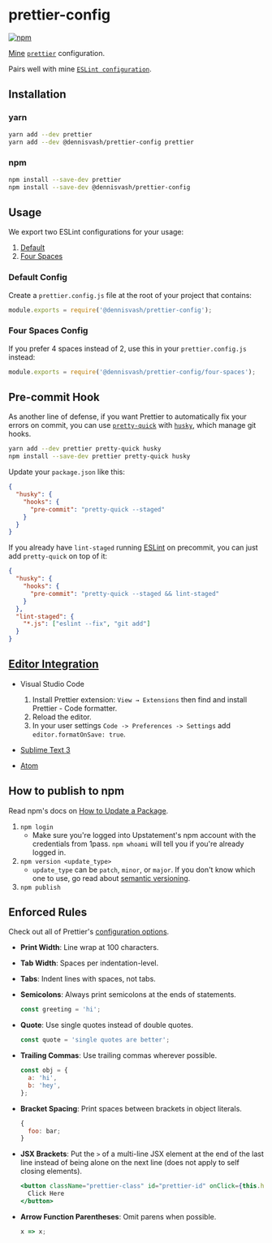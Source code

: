 # prettier-config

[![npm](https://img.shields.io/npm/v/@dennisvash/prettier-config?style=for-the-badge)](https://www.npmjs.com/package/@dennisvash/prettier-config)

[Mine](https://dennisvash.com) [`prettier`](https://prettier.io) configuration.

Pairs well with mine [`ESLint configuration`](https://www.npmjs.com/package/@dennisvash/eslint-config).

## Installation

### yarn

```sh
yarn add --dev prettier
yarn add --dev @dennisvash/prettier-config prettier
```

### npm

```sh
npm install --save-dev prettier
npm install --save-dev @dennisvash/prettier-config
```

## Usage

We export two ESLint configurations for your usage:

1. [Default](#default-config)
2. [Four Spaces](#four-spaces-config)

### Default Config

Create a `prettier.config.js` file at the root of your project that contains:

```js
module.exports = require('@dennisvash/prettier-config');
```

### Four Spaces Config

If you prefer 4 spaces instead of 2, use this in your `prettier.config.js` instead:

```js
module.exports = require('@dennisvash/prettier-config/four-spaces');
```

## Pre-commit Hook

As another line of defense, if you want Prettier to automatically fix your errors on commit, you can use [`pretty-quick`](https://github.com/azz/pretty-quick) with [`husky`](https://github.com/typicode/husky), which manage git hooks.

```sh
yarn add --dev prettier pretty-quick husky
npm install --save-dev prettier pretty-quick husky
```

Update your `package.json` like this:

```json
{
  "husky": {
    "hooks": {
      "pre-commit": "pretty-quick --staged"
    }
  }
}
```

If you already have `lint-staged` running [ESLint](https://github.com/Upstatement/eslint-config#pre-commit-hook) on precommit, you can just add `pretty-quick` on top of it:

```json
{
  "husky": {
    "hooks": {
      "pre-commit": "pretty-quick --staged && lint-staged"
    }
  },
  "lint-staged": {
    "*.js": ["eslint --fix", "git add"]
  }
}
```

## [Editor Integration](https://prettier.io/docs/en/editors.html)

- Visual Studio Code

  1. Install Prettier extension: `View → Extensions` then find and install Prettier - Code formatter.
  2. Reload the editor.
  3. In your user settings `Code -> Preferences -> Settings` add `editor.formatOnSave: true`.

- [Sublime Text 3](https://packagecontrol.io/packages/JsPrettier)

- [Atom](https://atom.io/packages/prettier-atom)

## How to publish to npm

Read npm's docs on [How to Update a Package](https://docs.npmjs.com/getting-started/publishing-npm-packages#how-to-update-a-package).

1. `npm login`
   - Make sure you're logged into Upstatement's npm account with the credentials from 1pass. `npm whoami` will tell you if you're already logged in.
2. `npm version <update_type>`
   - `update_type` can be `patch`, `minor`, or `major`. If you don't know which one to use, go read about [semantic versioning](https://docs.npmjs.com/getting-started/semantic-versioning).
3. `npm publish`

## Enforced Rules

Check out all of Prettier's [configuration options](https://prettier.io/docs/en/options.html).

- **Print Width**: Line wrap at 100 characters.

- **Tab Width**: Spaces per indentation-level.

- **Tabs**: Indent lines with spaces, not tabs.

- **Semicolons**: Always print semicolons at the ends of statements.

  ```js
  const greeting = 'hi';
  ```

- **Quote**: Use single quotes instead of double quotes.

  ```js
  const quote = 'single quotes are better';
  ```

- **Trailing Commas**: Use trailing commas wherever possible.

  ```js
  const obj = {
    a: 'hi',
    b: 'hey',
  };
  ```

- **Bracket Spacing**: Print spaces between brackets in object literals.

  ```js
  {
    foo: bar;
  }
  ```

- **JSX Brackets**: Put the `>` of a multi-line JSX element at the end of the last line instead of being alone on the next line (does not apply to self closing elements).

  ```jsx
  <button className="prettier-class" id="prettier-id" onClick={this.handleClick}>
    Click Here
  </button>
  ```

- **Arrow Function Parentheses**: Omit parens when possible.

  ```js
  x => x;
  ```
